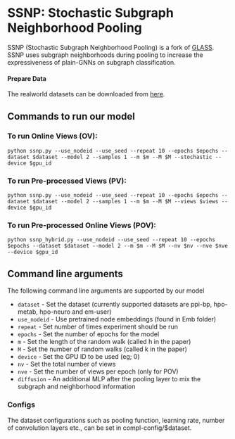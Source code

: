 # SSNP: Stochastic Subgraph Neighborhood Pooling

SSNP (Stochastic Subgraph Neighborhood Pooling) is a fork of [GLASS](https://github.com/Xi-yuanWang/GLASS). SSNP uses subgraph neighborhoods during pooling to increase the expressiveness of plain-GNNs on subgraph classification.

#### Prepare Data

The realworld datasets can be downloaded from [here](https://www.dropbox.com/sh/zv7gw2bqzqev9yn/AACR9iR4Ok7f9x1fIAiVCdj3a?dl=0).

## Commands to run our model
### To run Online Views (OV): 
```
python ssnp.py --use_nodeid --use_seed --repeat 10 --epochs $epochs --dataset $dataset --model 2 --samples 1 --m $m --M $M --stochastic --device $gpu_id
```

### To run Pre-processed Views (PV): 
```
python ssnp.py --use_nodeid --use_seed --repeat 10 --epochs $epochs --dataset $dataset --model 2 --samples 1 --m $m --M $M --views $views --device $gpu_id
```

### To run Pre-processed Online Views (POV):
```
python ssnp_hybrid.py --use_nodeid --use_seed --repeat 10 --epochs $epochs --dataset $dataset --model 2 --m $m --M $M --nv $nv --nve $nve --device $gpu_id
```

## Command line arguments
The following command line arguments are supported by our model

- `dataset` - Set the dataset (currently supported datasets are ppi-bp, hpo-metab, hpo-neuro and em-user)
- `use_nodeid` - Use pretrained node embeddings (found in Emb folder)
- `repeat` - Set number of times experiment should be run
- `epochs` - Set the number of epochs for the model
- `m` - Set the length of the random walk (called h in the paper)
- `M` - Set the number of random walks (called k in the paper)
- `device` - Set the GPU ID to be used (eg; 0)
- `nv` - Set the total number of views
- `nve` - Set the number of views per epoch (only for POV)
- `diffusion` - An additional MLP after the pooling layer to mix the subgraph and neighborhood information

### Configs
The dataset configurations such as pooling function, learning rate, number of convolution layers etc., can be set in compl-config/$dataset.